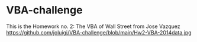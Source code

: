 # VBA-challenge
This is the Homework no. 2: The VBA of Wall Street from Jose Vazquez
https://github.com/joluigi/VBA-challenge/blob/main/Hw2-VBA-2014data.jpg
